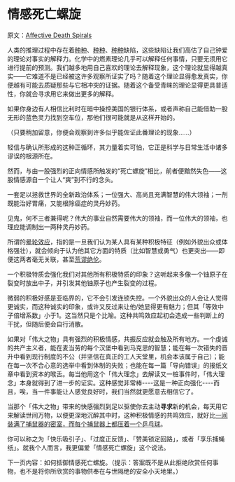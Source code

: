 # 情感死亡螺旋

原文：[Affective Death Spirals](https://www.readthesequences.com/Affective-Death-Spirals)

人类的推理过程中存在着[种种](https://www.greaterwrong.com/lw/il/hindsight_bias/)、[种种](https://www.readthesequences.com/Fake-Causality)、[种种](https://www.readthesequences.com/Rationalization)缺陷，这些缺陷让我们高估了自己钟爱的理论对事实的解释力。化学中的燃素理论几乎可以解释任何事情，只要无须用它进行提前的预测。我们越多地用自己喜欢的理论去解释现象，这个理论就显得越真实——它难道不是已经被这许多观察所证实了吗？随着这个理论显得愈发真实，你便越有可能去质疑那些与它相冲突的证据。随着这个备受青睐的理论显得更具普适性，你就会寻求用它来做出更多的解释。

如果你身边有人相信比利时在暗中操控美国的银行体系，或者声称自己能借助一股无形的蓝色灵力找到空车位，那他们很可能就是从这样开始的。

（只要稍加留意，你便会观察到许多似乎能佐证此番理论的现象……）

轻信与确认所形成的这种正循环，其力量着实可怕，它正是科学与日常生活中诸多谬误的根源所在。

然而，与由一股强烈的正向情感所触发的“死亡螺旋”相比，前者便黯然失色——这股情感源自一个让人“爽”到不行的念头。

一套足以拯救世界的全新政治体系；一位强大、高尚且充满智慧的伟大领袖；一剂既能治好胃痛，又能根除癌症的灵丹妙药。

见鬼，何不三者兼得呢？伟大的事业自然需要伟大的领袖，而一位伟大的领袖，也理应能调制出一两种灵丹妙药。

所谓的[晕轮效应](https://www.readthesequences.com/The-Halo-Effect)，指的是一旦我们认为某人具有某种积极特征（例如外貌出众或体格强壮），就会倾向于认为他其它方面的特质（比如智慧或勇气）也更突出——即便这两者毫无关联，甚至[荒谬绝伦](https://www.readthesequences.com/Superhero-Bias)。

一个积极特质会强化我们对其他所有积极特质的印象？这听起来多像一个铀原子在裂变时放出中子，并引发其他铀原子也产生裂变的过程。

微弱的积极好感是亚临界的，它不会引发连锁失控。一个外貌出众的人会让人觉得更诚实，而这种诚实的印象，或许又反过来让他/她显得更有魅力；但其「等效中子倍增系数」小于1。这当然只是个比喻。这种共鸣效应起初会造成一些判断上的干扰，但随后便会自行消散。

如果对「伟大之物」具有强烈的积极情感，共振反应就会触及所有地方。一个虔诚的共产主义者，能在麦当劳的每个汉堡中看到马克思的智慧；能在每一次错失的晋升中看到现行制度的不公（并坚信在真正的工人天堂里，机会本该属于自己）；能在每一次不合心意的选举中看到体制的失败；也能在每一篇「导向错误」的报纸文章中看到资本的喉舌。每当他用这个「伟大理念」去解读又一桩事件时，「伟大理念」本身就得到了进一步的证实。这种感觉非常棒----这是一种正向强化----而且，唉，当一件事能让人感觉良好时，我们当然就更愿意去相信它了。

当那个「伟大之物」带来的快感强烈到足以驱使你去主动**寻求**新的机会，每天用它来解读世间万物，以便更深地沉醉其中时，这种积极情感的共鸣效应，就好比[一间装满了捕鼠器的密室，而每个捕鼠器上都压着一个乒乓球](https://www.youtube.com/watch?v=ORqc1x3_Evg&feature=related)。

你可以称之为「快乐吸引子」、「过度正反馈」、「赞美锁定回路」，或者「享乐捕蝇纸」。就我个人而言，我更偏爱「情感死亡螺旋」这个说法。

下一页内容：如何抵御情感死亡螺旋。（提示：答案既不是从此拒绝欣赏任何事物，也不是将你所欣赏的事物供奉在与世隔绝的安全小天地里。）